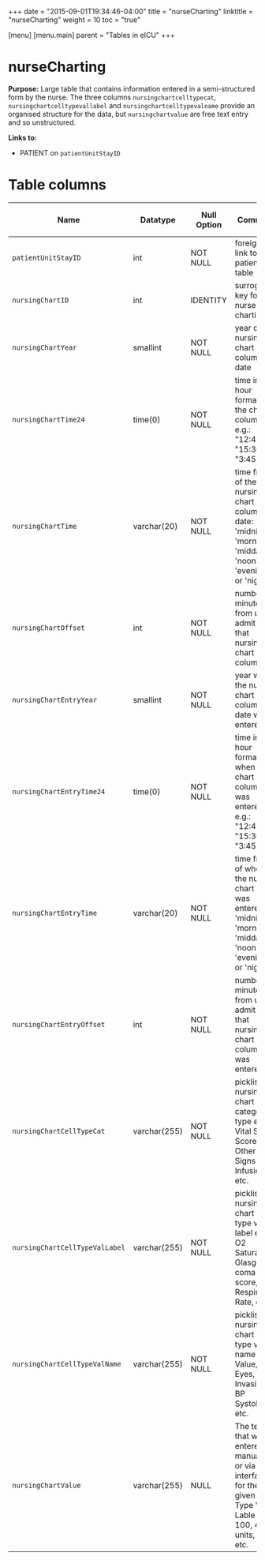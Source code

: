 +++
date = "2015-09-01T19:34:46-04:00"
title = "nurseCharting"
linktitle = "nurseCharting"
weight = 10
toc = "true"

[menu]
  [menu.main]
    parent = "Tables in eICU"
+++

# nurseCharting

**Purpose:** Large table that contains information entered in a semi-structured form by the nurse.  The three columns `nursingchartcelltypecat`, `nursingchartcelltypevallabel` and `nursingchartcelltypevalname` provide an organised structure for the data, but `nursingchartvalue` are free text entry and so unstructured.

**Links to:**

* PATIENT on `patientUnitStayID`

<!-- # Important considerations

* To follow. -->

# Table columns

Name | Datatype | Null Option | Comment | Is Key | Stored Transformed Created
---- | ---- | ---- | ---- | ---- | ----
`patientUnitStayID` | int | NOT NULL | foreign key link to the patient table | FK | C
`nursingChartID` | int | IDENTITY | surrogate key for the nurse charting | PK | C
`nursingChartYear` | smallint | NOT NULL | year of the nursing chart column date |  | T
`nursingChartTime24` | time(0) | NOT NULL | time in 24 hour format of the chart column e.g.: "12:45", "15:30", "3:45" |  | T
`nursingChartTime` | varchar(20) | NOT NULL | time frame of the nursing chart column date: 'midnight', 'morning', 'midday', 'noon', 'evening', or 'night' |  | T
`nursingChartOffset` | int | NOT NULL | number of minutes from unit admit time that nursing chart column |  | C
`nursingChartEntryYear` | smallint | NOT NULL | year when the nursing chart column date was entered |  | T
`nursingChartEntryTime24` | time(0) | NOT NULL | time in 24 hour format of when the chart column was entered e.g.: "12:45", "15:30", "3:45" |  | T
`nursingChartEntryTime` | varchar(20) | NOT NULL | time frame of when the nursing chart item was entered: 'midnight', 'morning', 'midday', 'noon', 'evening', or 'night' |  | T
`nursingChartEntryOffset` | int | NOT NULL | number of minutes from unit admit time that nursing chart column was entered |  | C
`nursingChartCellTypeCat` | varchar(255) | NOT NULL | picklist nursing chart category type e.g.: Vital Signs, Scores, Other Vital Signs and Infusions, etc. |  | S
`nursingChartCellTypeValLabel` | varchar(255) | NOT NULL | picklist nursing chart cell type value label e.g.: O2 Saturation, Glasgow coma score, Respiratory Rate, etc. |  | S
`nursingChartCellTypeValName` | varchar(255) | NOT NULL | picklist nursing chart cell type value name e.g.: Value, GCS Eyes, Non-Invasive BP Systolic, etc. |  | S
`nursingChartValue` | varchar(255) | NULL | The text that was entered manually or via a interface for the given Cell Type Val Lable e.g.: 100, 4 units, 35%, etc. |  | S


<!-- # Detailed description

* To follow. -->
